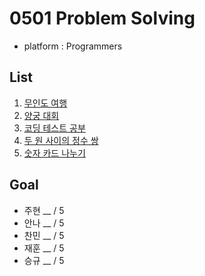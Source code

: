 # 0501 Problem Solving
- platform : Programmers

## List
1. [무인도 여행](https://school.programmers.co.kr/learn/courses/30/lessons/154540)
2. [양궁 대회](https://school.programmers.co.kr/learn/courses/30/lessons/92342)
3. [코딩 테스트 공부](https://school.programmers.co.kr/learn/courses/30/lessons/118668)
4. [두 원 사이의 정수 쌍](https://school.programmers.co.kr/learn/courses/30/lessons/181187)
5. [숫자 카드 나누기](https://school.programmers.co.kr/learn/courses/30/lessons/135807)

## Goal
- 주현 __ / 5
- 안나 __ / 5
- 찬민 __ / 5
- 재훈 __ / 5
- 승규 __ / 5